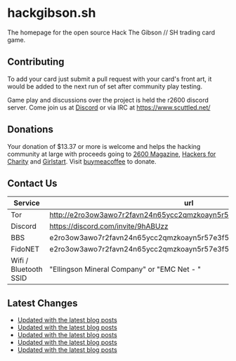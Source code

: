 # hackgibson.sh
The homepage for the open source Hack The Gibson // SH trading card game.


## Contributing

To add your card just submit a pull request with your card's front art, it would be added to the next run of set after community play testing.

Game play and discussions over the project is held the r2600 discord server. Come join us at [Discord](https://discord.com/invite/9hABUzz) or via IRC at https://www.scuttled.net/


## Donations

Your donation of $13.37 or more is welcome and helps the hacking community at large with proceeds going to [2600 Magazine](https://2600.com/), [Hackers for Charity](https://hackersforcharity.org) and [Girlstart](https://girlstart.org).  Visit [buymeacoffee](https://www.buymeacoffee.com/hackgibson.sh) to donate.


## Contact Us

Service | url
-|-
Tor | http://e2ro3ow3awo7r2favn24n65ycc2qmzkoayn5r57e3f56nvjwdcgg32ad.onion
Discord | https://discord.com/invite/9hABUzz
BBS | e2ro3ow3awo7r2favn24n65ycc2qmzkoayn5r57e3f56nvjwdcgg32ad.onion:23
FidoNET | e2ro3ow3awo7r2favn24n65ycc2qmzkoayn5r57e3f56nvjwdcgg32ad.onion:24554
Wifi / Bluetooth SSID | "Ellingson Mineral Company" or "EMC Net - <fidonet address>"

## Latest Changes
<!-- BLOG-POST-LIST:START -->
- [Updated with the latest blog posts](https://github.com/DFW2600/hackgibson.sh/commit/dca03788f46e3bea5281e1fb1851ed7dbb78c39f)
- [Updated with the latest blog posts](https://github.com/DFW2600/hackgibson.sh/commit/bc263e00ec968f17ca83e6049f444bfa8ccd9000)
- [Updated with the latest blog posts](https://github.com/DFW2600/hackgibson.sh/commit/3fb5aca48dac2d674bdc288e6a10f83b6f9c454c)
- [Updated with the latest blog posts](https://github.com/DFW2600/hackgibson.sh/commit/97f85f95532e30610c41aa0bb2d10d928fc17d53)
- [Updated with the latest blog posts](https://github.com/DFW2600/hackgibson.sh/commit/13b402c423151e198c9b338c6b0992760d326731)
<!-- BLOG-POST-LIST:END -->
